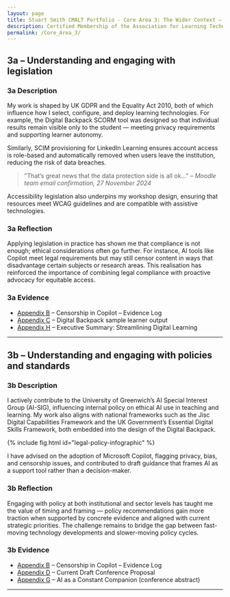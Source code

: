 ```yaml
---
layout: page
title: Stuart Smith CMALT Portfolio - Core Area 3: The Wider Context – Understanding and engaging with legislation, policies and standards
description: Certified Membership of the Association for Learning Technology (CMALT) portfolio of Stuart Smith, MSc, BA (Hons).
permalink: /Core_Area_3/
---
```


## 3a – Understanding and engaging with legislation

### 3a Description

My work is shaped by UK GDPR and the Equality Act 2010, both of which influence how I select, configure, and deploy learning technologies. For example, the Digital Backpack SCORM tool was designed so that individual results remain visible only to the student — meeting privacy requirements and supporting learner autonomy.

Similarly, SCIM provisioning for LinkedIn Learning ensures account access is role-based and automatically removed when users leave the institution, reducing the risk of data breaches. 

> "That’s great news that the data protection side is all ok..." – *Moodle team email confirmation, 27 November 2024*

Accessibility legislation also underpins my workshop design, ensuring that resources meet WCAG guidelines and are compatible with assistive technologies.

### 3a Reflection

Applying legislation in practice has shown me that compliance is not enough; ethical considerations often go further. For instance, AI tools like Copilot meet legal requirements but may still censor content in ways that disadvantage certain subjects or research areas. This realisation has reinforced the importance of combining legal compliance with proactive advocacy for equitable access.

### 3a Evidence

- [Appendix B](./Appendices.md#b-censorship-in-copilot---evidence-log) – Censorship in Copilot – Evidence Log
- [Appendix C](./Appendices.md#c-digital-backpack-sample-pdf-output) – Digital Backpack sample learner output
- [Appendix H](./Appendices.md#h-streamling-digital-learning---executive-summary) – Executive Summary: Streamlining Digital Learning

---

## 3b – Understanding and engaging with policies and standards

### 3b Description

I actively contribute to the University of Greenwich’s AI Special Interest Group (AI-SIG), influencing internal policy on ethical AI use in teaching and learning. My work also aligns with national frameworks such as the Jisc Digital Capabilities Framework and the UK Government’s Essential Digital Skills Framework, both embedded into the design of the Digital Backpack.

{% include fig.html id="legal-policy-infographic" %}

I have advised on the adoption of Microsoft Copilot, flagging privacy, bias, and censorship issues, and contributed to draft guidance that frames AI as a support tool rather than a decision-maker.

### 3b Reflection

Engaging with policy at both institutional and sector levels has taught me the value of timing and framing — policy recommendations gain more traction when supported by concrete evidence and aligned with current strategic priorities. The challenge remains to bridge the gap between fast-moving technology developments and slower-moving policy cycles.

### 3b Evidence

- [Appendix B](./Appendices.md#b-censorship-in-copilot---evidence-log) – Censorship in Copilot – Evidence Log
- [Appendix D](./Appendices.md#d-current-draft-conference-proposal) – Current Draft Conference Proposal
- [Appendix G](./Appendices.md#g-ai-as-a-constant-companion) – AI as a Constant Companion (conference abstract)

---
